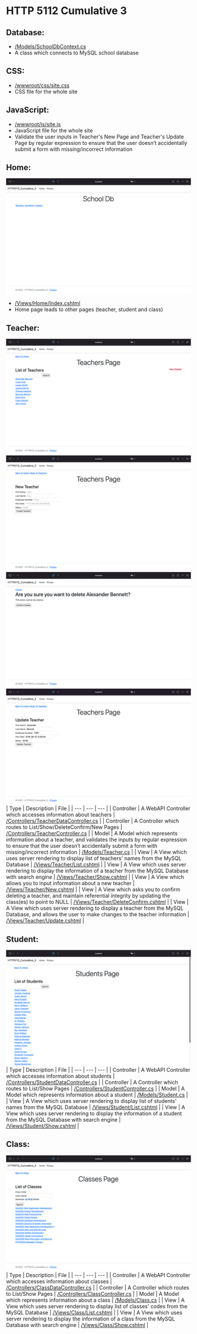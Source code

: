 ﻿# HTTP 5112 Cumulative 3

## Database:
- [/Models/SchoolDbContext.cs](HTTP5112_Cumulative_3/Models/SchoolDbContext.cs)
- A class which connects to MySQL school database

## CSS:
- [/wwwroot/css/site.css](HTTP5112_Cumulative_3/wwwroot/css/site.css)
- CSS file for the whole site

## JavaScript:
- [/wwwroot/js/site.js](HTTP5112_Cumulative_3/wwwroot/js/site.js)
- JavaScript file for the whole site
- Validate the user inputs in Teacher's New Page and Teacher's Update Page by regular expression to ensure that the user doesn’t accidentally submit a form with missing/incorrect information

## Home:
![The layout of the Home Page](https://raw.githubusercontent.com/ceciaups/HTTP5112_Cumulative_3/master/HTTP5112_Cumulative_3/Capture/home.png)
- [/Views/Home/Index.cshtml](HTTP5112_Cumulative_3/Views/Home/Index.cshtml)
- Home page leads to other pages (teacher, student and class)

## Teacher:
![The layout of the Teacher Page](https://raw.githubusercontent.com/ceciaups/HTTP5112_Cumulative_3/master/HTTP5112_Cumulative_3/Capture/teacher.png)
![New Application of the Teacher Page](https://raw.githubusercontent.com/ceciaups/HTTP5112_Cumulative_3/master/HTTP5112_Cumulative_3/Capture/new.png)
![Delete Application of the Teacher Page](https://raw.githubusercontent.com/ceciaups/HTTP5112_Cumulative_3/master/HTTP5112_Cumulative_3/Capture/delete.png)
![Update Application of the Teacher Page](https://raw.githubusercontent.com/ceciaups/HTTP5112_Cumulative_3/master/HTTP5112_Cumulative_3/Capture/update.png)
| Type | Description | File |
| --- | --- | --- |
| Controller | A WebAPI Controller which accesses information about teachers | [/Controllers/TeacherDataController.cs](HTTP5112_Cumulative_3/Controllers/TeacherDataController.cs) |
| Controller | A Controller which routes to List/Show/DeleteConfirm/New Pages | [/Controllers/TeacherController.cs](HTTP5112_Cumulative_3/Controllers/TeacherController.cs) |
| Model | A Model which represents information about a teacher, and validates the inputs by regular expression to ensure that the user doesn’t accidentally submit a form with missing/incorrect information | [/Models/Teacher.cs](HTTP5112_Cumulative_3/Models/Teacher.cs) |
| View | A View which uses server rendering to display list of teachers' names from the MySQL Database | [/Views/Teacher/List.cshtml](HTTP5112_Cumulative_3/Views/Teacher/List.cshtml) |
| View | A View which uses server rendering to display the information of a teacher from the MySQL Database with search engine | [/Views/Teacher/Show.cshtml](HTTP5112_Cumulative_3/Views/Teacher/Show.cshtml) |
| View | A View which allows you to input information about a new teacher | [/Views/Teacher/New.cshtml](HTTP5112_Cumulative_3/Views/Teacher/New.cshtml) |
| View | A View which asks you to confirm deleting a teacher, and maintain referential integrity by updating the class(es) to point to NULL | [/Views/Teacher/DeleteConfirm.cshtml](HTTP5112_Cumulative_3/Views/Teacher/DeleteConfirm.cshtml) |
| View | A View which uses server rendering to display a teacher from the MySQL Database, and allows the user to make changes to the teacher information | [/Views/Teacher/Update.cshtml](HTTP5112_Cumulative_3/Views/Teacher/Update.cshtml) |

## Student:
![The layout of the Student Page](https://raw.githubusercontent.com/ceciaups/HTTP5112_Cumulative_3/master/HTTP5112_Cumulative_3/Capture/student.png)
| Type | Description | File |
| --- | --- | --- |
| Controller | A WebAPI Controller which accesses information about students | [/Controllers/StudentDataController.cs](HTTP5112_Cumulative_3/Controllers/StudentDataController.cs) |
| Controller | A Controller which routes to List/Show Pages | [/Controllers/StudentController.cs](HTTP5112_Cumulative_3/Controllers/StudentController.cs) |
| Model | A Model which represents information about a student | [/Models/Student.cs](HTTP5112_Cumulative_3/Models/Student.cs) |
| View | A View which uses server rendering to display list of students' names from the MySQL Database | [/Views/Student/List.cshtml](HTTP5112_Cumulative_3/Views/Student/List.cshtml) |
| View | A View which uses server rendering to display the information of a student from the MySQL Database with search engine | [/Views/Student/Show.cshtml](HTTP5112_Cumulative_3/Views/Student/Show.cshtml) |

## Class:
![The layout of the Class Page](https://raw.githubusercontent.com/ceciaups/HTTP5112_Cumulative_3/master/HTTP5112_Cumulative_3/Capture/class.png)
| Type | Description | File |
| --- | --- | --- |
| Controller | A WebAPI Controller which accesses information about classes | [/Controllers/ClassDataController.cs](HTTP5112_Cumulative_3/Controllers/ClassDataController.cs) |
| Controller | A Controller which routes to List/Show Pages | [/Controllers/ClassController.cs](HTTP5112_Cumulative_3/Controllers/ClassController.cs) |
| Model | A Model which represents information about a class | [/Models/Class.cs](HTTP5112_Cumulative_3/Models/Class.cs) |
| View | A View which uses server rendering to display list of classes' codes from the MySQL Database | [/Views/Class/List.cshtml](HTTP5112_Cumulative_3/Views/Class/List.cshtml) |
| View | A View which uses server rendering to display the information of a class from the MySQL Database with search engine | [/Views/Class/Show.cshtml](HTTP5112_Cumulative_3/Views/Class/Show.cshtml) |